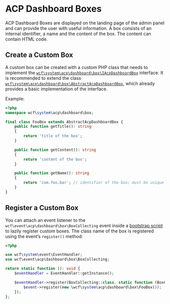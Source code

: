 # ACP Dashboard Boxes

ACP Dashboard Boxes are displayed on the landing page of the admin panel and can provide the user with useful information. A box consists of an internal identifier, a name and the content of the box. The content can contain HTML code.

## Create a Custom Box

A custom box can be created with a custom PHP class that needs to implement the [`wcf\system\acp\dashboard\box\IAcpDashboardBox`](https://github.com/WoltLab/WCF/blob/master/wcfsetup/install/files/lib/system/acp/dashboard/box/IAcpDashboardBox.class.php) interface.
It is recommended to extend the class [`wcf\system\acp\dashboard\box\AbstractAcpDashboardBox`](https://github.com/WoltLab/WCF/blob/master/wcfsetup/install/files/lib/system/acp/dashboard/box/AbstractAcpDashboardBox.class.php), which already provides a basic implementation of the interface.

Example:

```php
<?php
namespace wcf\system\acp\dashboard\box;

final class FooBox extends AbstractAcpDashboardBox {
    public function getTitle(): string
    {
        return 'title of the box';
    }

    public function getContent(): string
    {
        return 'content of the box';
    }

    public function getName(): string
    {
        return 'com.foo.bar'; // identifier of the box; must be unique
    }
}
```

## Register a Custom Box

You can attach an event listener to the `wcf\event\acp\dashboard\box\BoxCollecting` event inside a [bootstrap script](../../package/bootstrap-scripts.md) to lazily register custom boxes.
The class name of the box is registered using the event’s `register()` method:

```php title="files/lib/bootstrap/com.example.bar.php"
<?php

use wcf\system\event\EventHandler;
use wcf\event\acp\dashboard\box\BoxCollecting;

return static function (): void {
    $eventHandler = EventHandler::getInstance();

    $eventHandler->register(BoxCollecting::class, static function (BoxCollecting $event) {
        $event->register(new \wcf\system\acp\dashboard\box\FooBox());
    });
};
```
